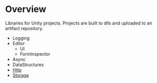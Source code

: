 # Overview

Libraries for Unity projects. Projects are built to dlls and uploaded to an artifact repository.

* Logging
* Editor
  * UI
  * FormInspector
* Async
* DataStructures
* [Http](docs/http/http.md)
* [Storage](docs/storage/storage.md)
